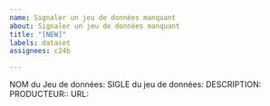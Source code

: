 ```yaml
---
name: Signaler un jeu de données manquant
about: Signaler un jeu de données manquant
title: "[NEW]"
labels: dataset
assignees: c24b

---
```


NOM du Jeu de données:
SIGLE du jeu de données:
DESCRIPTION:
PRODUCTEUR::
URL:
